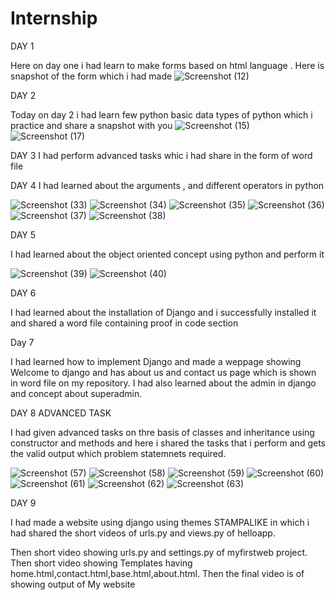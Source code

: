 # Internship
DAY 1

Here on day one i had learn to make forms based on html language .
Here is snapshot of the form which i had made 
![Screenshot (12)](https://user-images.githubusercontent.com/84834787/119617802-ceef8780-be1f-11eb-91dc-8794a591920c.png)



DAY 2

Today on day 2 i had learn few python basic data types of python which i practice and share a snapshot with you
![Screenshot (15)](https://user-images.githubusercontent.com/84834787/119794375-1dbb2100-bef5-11eb-8b9b-bfe543e73eb4.png)
![Screenshot (17)](https://user-images.githubusercontent.com/84834787/119794389-20b61180-bef5-11eb-901d-9431f9362afd.png)


DAY 3
I had perform advanced tasks whic i had share in the form of word file


DAY 4 
I had learned about the arguments , and different operators in python

![Screenshot (33)](https://user-images.githubusercontent.com/84834787/120355852-4ee68780-c321-11eb-8939-149d720a8f15.png)
![Screenshot (34)](https://user-images.githubusercontent.com/84834787/120355861-50b04b00-c321-11eb-8c77-5f04eff9c319.png)
![Screenshot (35)](https://user-images.githubusercontent.com/84834787/120355868-527a0e80-c321-11eb-8bd7-ad49305820aa.png)
![Screenshot (36)](https://user-images.githubusercontent.com/84834787/120355879-5443d200-c321-11eb-8f4b-f13a3d2c2d5a.png)
![Screenshot (37)](https://user-images.githubusercontent.com/84834787/120355889-57d75900-c321-11eb-8fd1-8aa4c5877e26.png)
![Screenshot (38)](https://user-images.githubusercontent.com/84834787/120355896-5a39b300-c321-11eb-84cd-f3b6f10627df.png)

DAY 5 

I had learned about the object oriented concept using python and perform it 


![Screenshot (39)](https://user-images.githubusercontent.com/84834787/120356716-4478bd80-c322-11eb-8122-f0059bf6ad3a.png)
![Screenshot (40)](https://user-images.githubusercontent.com/84834787/120356724-45a9ea80-c322-11eb-838f-5c20f39b38d0.png)





DAY 6


I had learned about the installation of Django and i successfully installed it and shared a word file containing proof in code section





Day 7 


I had learned how to implement Django and made a weppage showing Welcome to django and has about us and contact us page which is shown in word file on my repository.
I had also learned about the admin in django and concept about superadmin.



DAY 8   ADVANCED TASK 

I had given advanced tasks on thre basis of classes and inheritance using constructor and methods and here i shared the tasks that i perform and gets the valid output which problem statemnets required.


![Screenshot (57)](https://user-images.githubusercontent.com/84834787/120842659-9f145280-c58a-11eb-89cb-7f1c492d99ab.png)
![Screenshot (58)](https://user-images.githubusercontent.com/84834787/120842663-a2a7d980-c58a-11eb-808f-9da7f76575d0.png)
![Screenshot (59)](https://user-images.githubusercontent.com/84834787/120842694-aa677e00-c58a-11eb-9ee0-5983bd64bd17.png)
![Screenshot (60)](https://user-images.githubusercontent.com/84834787/120842699-acc9d800-c58a-11eb-9b16-064650fd331f.png)
![Screenshot (61)](https://user-images.githubusercontent.com/84834787/120842702-ae939b80-c58a-11eb-81aa-d00d21e8d122.png)
![Screenshot (62)](https://user-images.githubusercontent.com/84834787/120842712-b05d5f00-c58a-11eb-9cfb-05484185f9d8.png)
![Screenshot (63)](https://user-images.githubusercontent.com/84834787/120842719-b2272280-c58a-11eb-96df-ca916c76d6d0.png)





DAY 9 



I had made a website using django using themes STAMPALIKE in which i had shared the short videos of urls.py and views.py of helloapp.



Then short video showing urls.py and settings.py of myfirstweb project.
Then short video showing Templates having home.html,contact.html,base.html,about.html.
Then the final video is of showing output of My website



